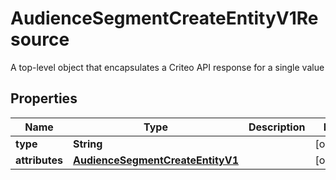 

# AudienceSegmentCreateEntityV1Resource

A top-level object that encapsulates a Criteo API response for a single value

## Properties

Name | Type | Description | Notes
------------ | ------------- | ------------- | -------------
**type** | **String** |  |  [optional]
**attributes** | [**AudienceSegmentCreateEntityV1**](AudienceSegmentCreateEntityV1.md) |  |  [optional]



